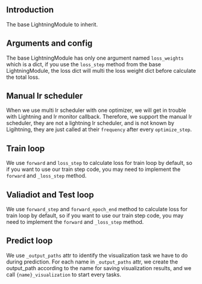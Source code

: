 ## Introduction

The base LightningModule to inherit.

## Arguments and config

The base LightningModule has only one argument named `loss_weights` which is a dict, if you use the `loss_step` method from the base LightningModule, the loss dict will multi the loss weight dict before calculate the total loss.

## Manual lr scheduler

When we use multi lr scheduler with one optimizer, we will get in trouble with Lightning and lr monitor callback. Therefore, we support the manual lr scheduler, they are not a lightning lr scheduler, and is not known by Ligihtning, they are just called at their `frequency` after every `optimize_step`.

## Train loop

We use `forward` and `loss_step` to calculate loss for train loop by default, so if you want to use our train step code, you may need to implement the `forward` and `_loss_step` method.

## Valiadiot and Test loop

We use `forward_step` and `forward_epoch_end` method to calculate loss for train loop by default, so if you want to use our train step code, you may need to implement the `forward` and `_loss_step` method.

## Predict loop

We use `_output_paths` attr to identify the visualization task we have to do during prediction. For each name in `_output_paths` attr, we create the output_path according to the name for saving visualization results, and we call `{name}_visualization` to start every tasks.
